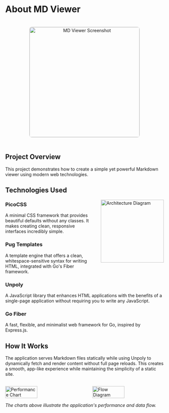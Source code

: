 # About MD Viewer

<div style="text-align: center;">
  <img src="/images/screenshot.svg" alt="MD Viewer Screenshot" width="350" style="border: 1px solid #ddd; border-radius: 8px; margin: 20px auto;">
</div>

## Project Overview

This project demonstrates how to create a simple yet powerful Markdown viewer using modern web technologies.

## Technologies Used

<img src="/images/diagram.svg" alt="Architecture Diagram" style="float: right; width: 200px; margin-left: 15px; margin-bottom: 10px;">

### PicoCSS
A minimal CSS framework that provides beautiful defaults without any classes. It makes creating clean, responsive interfaces incredibly simple.

### Pug Templates
A template engine that offers a clean, whitespace-sensitive syntax for writing HTML, integrated with Go's Fiber framework.

### Unpoly
A JavaScript library that enhances HTML applications with the benefits of a single-page application without requiring you to write any JavaScript.

### Go Fiber
A fast, flexible, and minimalist web framework for Go, inspired by Express.js.

## How It Works

The application serves Markdown files statically while using Unpoly to dynamically fetch and render content without full page reloads. This creates a smooth, app-like experience while maintaining the simplicity of a static site.

<div style="display: flex; justify-content: space-between; margin-top: 30px;">
  <img src="/images/chart.svg" alt="Performance Chart" width="45%">
  <img src="/images/diagram.svg" alt="Flow Diagram" width="45%">
</div>

*The charts above illustrate the application's performance and data flow.*
